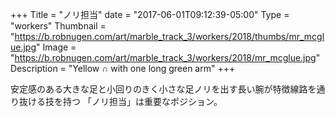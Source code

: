 +++
Title = "ノリ担当"
date = "2017-06-01T09:12:39-05:00"
Type = "workers"
Thumbnail = "https://b.robnugen.com/art/marble_track_3/workers/2018/thumbs/mr_mcglue.jpg"
Image = "https://b.robnugen.com/art/marble_track_3/workers/2018/mr_mcglue.jpg"
Description = "Yellow ∩ with one long green arm"
+++

安定感のある大きな足と小回りのきく小さな足ノリを出す長い腕が特徴線路を通り抜ける技を持つ
「ノリ担当」は重要なポジション。
